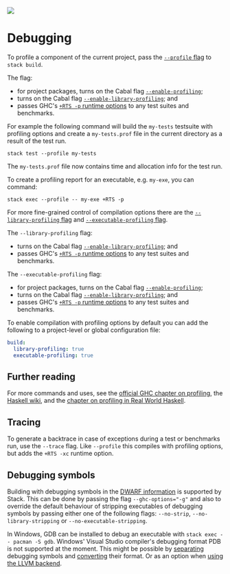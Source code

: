 <div class="hidden-warning"><a href="https://docs.haskellstack.org/"><img src="https://cdn.jsdelivr.net/gh/commercialhaskell/stack/doc/img/hidden-warning.svg"></a></div>

# Debugging

To profile a component of the current project, pass the
[`--profile` flag](../commands/build_command.md#-profile-flag) to `stack build`.

The flag:

* for project packages, turns on the Cabal flag
  [`--enable-profiling`](https://cabal.readthedocs.io/en/stable/setup-commands.html#cmdoption-runhaskell-Setup.hs-configure-enable-profiling);
* turns on the Cabal flag
  [`--enable-library-profiling`](https://cabal.readthedocs.io/en/stable/setup-commands.html#cmdoption-runhaskell-Setup.hs-configure-enable-library-profiling); and
* passes GHC's
  [`+RTS -p` runtime options](https://downloads.haskell.org/ghc/latest/docs/users_guide/profiling.html#rts-flag--p)
  to any test suites and benchmarks.

For example the following command will build the `my-tests` testsuite with
profiling options and create a `my-tests.prof` file in the current directory
as a result of the test run.

~~~text
stack test --profile my-tests
~~~

The `my-tests.prof` file now contains time and allocation info for the test run.

To create a profiling report for an executable, e.g. `my-exe`, you can command:

~~~text
stack exec --profile -- my-exe +RTS -p
~~~

For more fine-grained control of compilation options there are the
[`--library-profiling` flag](../commands/build_command.md#-no-library-profiling-flag)
and
[`--executable-profiling` flag](../commands/build_command.md#-no-executable-profiling-flag).

The `--library-profiling` flag:

* turns on the Cabal flag
  [`--enable-library-profiling`](https://cabal.readthedocs.io/en/stable/setup-commands.html#cmdoption-runhaskell-Setup.hs-configure-enable-library-profiling); and
* passes GHC's
  [`+RTS -p` runtime options](https://downloads.haskell.org/ghc/latest/docs/users_guide/profiling.html#rts-flag--p)
  to any test suites and benchmarks.

The `--executable-profiling` flag:

* for project packages, turns on the Cabal flag
  [`--enable-profiling`](https://cabal.readthedocs.io/en/stable/setup-commands.html#cmdoption-runhaskell-Setup.hs-configure-enable-profiling);
* turns on the Cabal flag
  [`--enable-library-profiling`](https://cabal.readthedocs.io/en/stable/setup-commands.html#cmdoption-runhaskell-Setup.hs-configure-enable-library-profiling); and
* passes GHC's
  [`+RTS -p` runtime options](https://downloads.haskell.org/ghc/latest/docs/users_guide/profiling.html#rts-flag--p)
  to any test suites and benchmarks.

To enable compilation with profiling options by default you can add the
following to a project-level or global configuration file:

~~~yaml
build:
  library-profiling: true
  executable-profiling: true
~~~

## Further reading

For more commands and uses, see the
[official GHC chapter on profiling](https://downloads.haskell.org/~ghc/latest/docs/html/users_guide/profiling.html),
the [Haskell wiki](https://wiki.haskell.org/How_to_profile_a_Haskell_program),
and the
[chapter on profiling in Real World Haskell](http://book.realworldhaskell.org/read/profiling-and-optimization.html).

## Tracing

To generate a backtrace in case of exceptions during a test or benchmarks run,
use the `--trace` flag. Like `--profile` this compiles with profiling options,
but adds the `+RTS -xc` runtime option.

## Debugging symbols

Building with debugging symbols in the
[DWARF information](https://ghc.haskell.org/trac/ghc/wiki/DWARF) is supported by
Stack. This can be done by passing the flag `--ghc-options="-g"` and also to
override the default behaviour of stripping executables of debugging symbols by
passing either one of the following flags: `--no-strip`,
`--no-library-stripping` or `--no-executable-stripping`.

In Windows, GDB can be installed to debug an executable with
`stack exec -- pacman -S gdb`. Windows' Visual Studio compiler's debugging
format PDB is not supported at the moment. This might be possible by
[separating](https://stackoverflow.com/questions/866721/how-to-generate-gcc-debug-symbol-outside-the-build-target)
debugging symbols and
[converting](https://github.com/rainers/cv2pdb) their format. Or as an option
when
[using the LLVM backend](http://blog.llvm.org/2017/08/llvm-on-windows-now-supports-pdb-debug.html).
